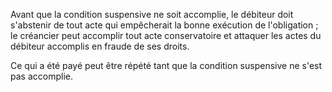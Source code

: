 Avant que la condition suspensive ne soit accomplie, le débiteur doit s'abstenir de tout acte qui empêcherait la bonne exécution de l'obligation ; le créancier peut accomplir tout acte conservatoire et attaquer les actes du débiteur accomplis en fraude de ses droits.

Ce qui a été payé peut être répété tant que la condition suspensive ne s'est pas accomplie.
